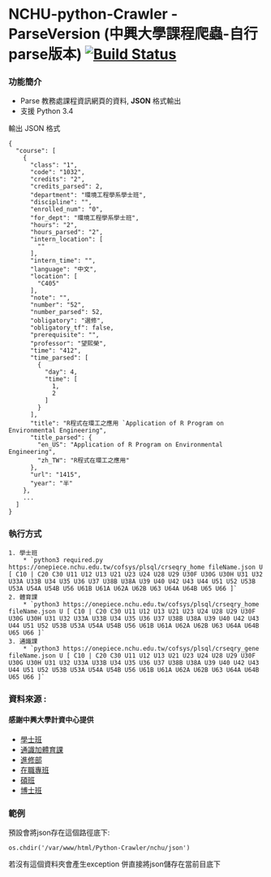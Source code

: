 # NCHU-python-Crawler - ParseVersion (中興大學課程爬蟲-**自行parse版本**) [![Build Status](https://travis-ci.org/jwlin/ptt-web-crawler.svg?branch=master)](https://travis-ci.org/jwlin/ptt-web-crawler)

### 功能簡介

* Parse 教務處課程資訊網頁的資料, __JSON__ 格式輸出
* 支援 Python 3.4

輸出 JSON 格式

    {
      "course": [
        {
          "class": "1",
          "code": "1032",
          "credits": "2",
          "credits_parsed": 2,
          "department": "環境工程學系學士班",
          "discipline": "",
          "enrolled_num": "0",
          "for_dept": "環境工程學系學士班",
          "hours": "2",
          "hours_parsed": "2",
          "intern_location": [
            ""
          ],
          "intern_time": "",
          "language": "中文",
          "location": [
            "C405"
          ],
          "note": "",
          "number": "52",
          "number_parsed": 52,
          "obligatory": "選修",
          "obligatory_tf": false,
          "prerequisite": "",
          "professor": "望熙榮",
          "time": "412",
          "time_parsed": [
            {
              "day": 4,
              "time": [
                1,
                2
              ]
            }
          ],
          "title": "R程式在環工之應用 `Application of R Program on Environmental Engineering",
          "title_parsed": {
            "en_US": "Application of R Program on Environmental Engineering",
            "zh_TW": "R程式在環工之應用"
          },
          "url": "1415",
          "year": "半"
        },
        ...
      ]
    }

### 執行方式
    
    1. 學士班
        * `python3 required.py https://onepiece.nchu.edu.tw/cofsys/plsql/crseqry_home fileName.json U [ C10 | C20 C30 U11 U12 U13 U21 U23 U24 U28 U29 U30F U30G U30H U31 U32 U33A U33B U34 U35 U36 U37 U38B U38A U39 U40 U42 U43 U44 U51 U52 U53B U53A U54A U54B U56 U61B U61A U62A U62B U63 U64A U64B U65 U66 ]`
    2. 體育課
        * `python3 https://onepiece.nchu.edu.tw/cofsys/plsql/crseqry_home fileName.json U [ C10 | C20 C30 U11 U12 U13 U21 U23 U24 U28 U29 U30F U30G U30H U31 U32 U33A U33B U34 U35 U36 U37 U38B U38A U39 U40 U42 U43 U44 U51 U52 U53B U53A U54A U54B U56 U61B U61A U62A U62B U63 U64A U64B U65 U66 ]`
    3. 通識課
        * `python3 https://onepiece.nchu.edu.tw/cofsys/plsql/crseqry_gene fileName.json U [ C10 | C20 C30 U11 U12 U13 U21 U23 U24 U28 U29 U30F U30G U30H U31 U32 U33A U33B U34 U35 U36 U37 U38B U38A U39 U40 U42 U43 U44 U51 U52 U53B U53A U54A U54B U56 U61B U61A U62A U62B U63 U64A U64B U65 U66 ]`

### 資料來源 :  <h4>感謝中興大學計資中心提供</h4>
* [學士班](https://onepiece.nchu.edu.tw/cofsys/plsql/json_for_course?p_career=U)
* [通識加體育課](https://onepiece.nchu.edu.tw/cofsys/plsql/json_for_course?p_career=O)
* [進修部](https://onepiece.nchu.edu.tw/cofsys/plsql/json_for_course?p_career=N)
* [在職專班](https://onepiece.nchu.edu.tw/cofsys/plsql/json_for_course?p_career=W)
* [碩班](https://onepiece.nchu.edu.tw/cofsys/plsql/json_for_course?p_career=G)
* [博士班](https://onepiece.nchu.edu.tw/cofsys/plsql/json_for_course?p_career=D)

### 範例
    
預設會將json存在這個路徑底下:

    os.chdir('/var/www/html/Python-Crawler/nchu/json')

若沒有這個資料夾會產生exception  併直接將json儲存在當前目底下